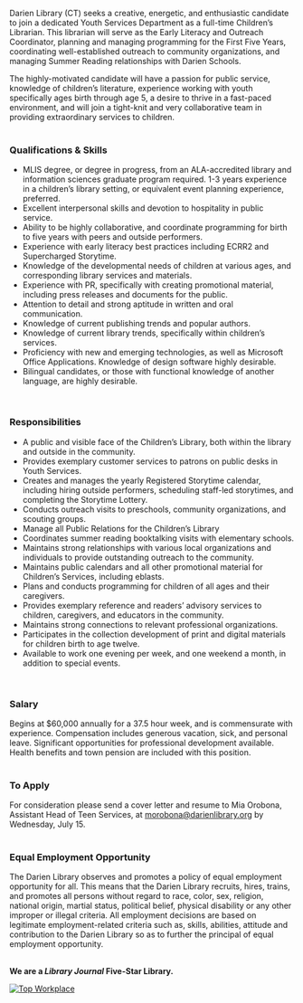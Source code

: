 Darien Library (CT) seeks a creative, energetic, and enthusiastic candidate to join a dedicated Youth Services Department as a full-time Children’s Librarian. This librarian will serve as the Early Literacy and Outreach Coordinator, planning and managing programming for the First Five Years, coordinating well-established outreach to community organizations, and managing Summer Reading relationships with Darien Schools.

The highly-motivated candidate will have a passion for public service, knowledge of children’s literature, experience working with youth specifically ages birth through age 5, a desire to thrive in a fast-paced environment, and will join a tight-knit and very collaborative team in providing extraordinary services to children.
<br />
<br />

### Qualifications & Skills

* MLIS degree, or degree in progress, from an ALA-accredited library and information sciences graduate program required. 1-3 years experience in a children’s library setting, or equivalent event planning experience, preferred. 
* Excellent interpersonal skills and devotion to hospitality in public service. 
* Ability to be highly collaborative, and coordinate programming for birth to five years with peers and outside performers. 
* Experience with early literacy best practices including ECRR2 and Supercharged Storytime.
* Knowledge of the developmental needs of children at various ages, and corresponding library services and materials.
* Experience with PR, specifically with creating promotional material, including press releases and documents for the public.
* Attention to detail and strong aptitude in written and oral communication.
* Knowledge of current publishing trends and popular authors.
* Knowledge of current library trends, specifically within children’s services.
* Proficiency with new and emerging technologies, as well as Microsoft Office Applications. Knowledge of design software highly desirable.
* Bilingual candidates, or those with functional knowledge of another language, are highly desirable.

<br />

### Responsibilities

* A public and visible face of the Children’s Library, both within the library and outside in the community.
* Provides exemplary customer services to patrons on public desks in Youth Services.
* Creates and manages the yearly Registered Storytime calendar, including hiring outside performers, scheduling staff-led storytimes, and completing the Storytime Lottery.
* Conducts outreach visits to preschools, community organizations, and scouting groups.
* Manage all Public Relations for the Children’s Library
* Coordinates summer reading booktalking visits with elementary schools.
* Maintains strong relationships with various local organizations and individuals to provide outstanding outreach to the community.
* Maintains public calendars and all other promotional material for Children’s Services, including eblasts.
* Plans and conducts programming for children of all ages and their caregivers.
* Provides exemplary reference and readers’ advisory services to children, caregivers, and educators in the community.
* Maintains strong connections to relevant professional organizations.
* Participates in the collection development of print and digital materials for children birth to age twelve.
* Available to work one evening per week, and one weekend a month, in addition to special events.
<br />

### Salary
Begins at $60,000 annually for a 37.5 hour week, and is commensurate with experience. Compensation includes generous vacation, sick, and personal leave. Significant opportunities for professional development available. Health benefits and town pension are included with this position.
<br />
<br />

### To Apply

For consideration please send a cover letter and resume to Mia Orobona, Assistant Head of Teen Services, at [morobona@darienlibrary.org](mailto:morobona@darienlibrary.org "Email Mia Orobona") by Wednesday, July 15.
<br />
<br />

### Equal Employment Opportunity
The Darien Library observes and promotes a policy of equal employment opportunity for all. This means that the Darien Library recruits, hires, trains, and promotes all persons without regard to race, color, sex, religion, national origin, martial status, political belief, physical disability or any other improper or illegal criteria. All employment decisions are based on legitimate employment-related criteria such as, skills, abilities, attitude and contribution to the Darien Library so as to further the principal of equal employment opportunity.
<br />
<br />

<div class="row margin-bottom-20">

**We are a _Library Journal_ Five-Star Library.**

<div class="col-md-3">
<a href="https://dar.to/2Re2Gd7"><img class="img-responsive" src="/uploads/logos/2018_top_places_to_work_award.jpg" alt="Top Workplace" /></a>
</div>
</div>